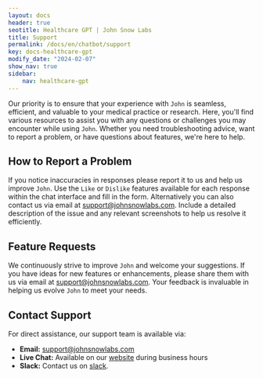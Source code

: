 ```yaml
---
layout: docs
header: true
seotitle: Healthcare GPT | John Snow Labs
title: Support
permalink: /docs/en/chatbot/support
key: docs-healthcare-gpt
modify_date: "2024-02-07"
show_nav: true
sidebar:
    nav: healthcare-gpt
---
```


 Our priority is to ensure that your experience with `John` is seamless, efficient, and valuable to your medical practice or research. Here, you'll find various resources to assist you with any questions or challenges you may encounter while using `John`. Whether you need troubleshooting advice, want to report a problem, or have questions about features, we're here to help.

## How to Report a Problem

If you notice inaccuracies in responses please report it to us and help us improve `John`. Use the `Like` or `Dislike` features available for each response within the chat interface and fill in the form. Alternatively you can also contact us via email at support@johnsnowlabs.com. Include a detailed description of the issue and any relevant screenshots to help us resolve it efficiently.

## Feature Requests

We continuously strive to improve `John` and welcome your suggestions. If you have ideas for new features or enhancements, please share them with us via email at support@johnsnowlabs.com. Your feedback is invaluable in helping us evolve `John` to meet your needs.

## Contact Support

For direct assistance, our support team is available via:
- **Email:** support@johnsnowlabs.com
- **Live Chat:** Available on our [website](www.johnsnowlabs.com) during business hours
- **Slack:** Contact us on [slack](https://spark-nlp.slack.com/archives/C06E88Q93FE). 

